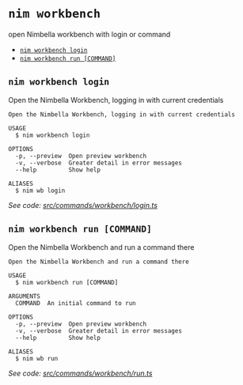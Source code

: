 `nim workbench`
===============

open Nimbella workbench with login or command

* [`nim workbench login`](#nim-workbench-login)
* [`nim workbench run [COMMAND]`](#nim-workbench-run-command)

## `nim workbench login`

Open the Nimbella Workbench, logging in with current credentials

```
Open the Nimbella Workbench, logging in with current credentials

USAGE
  $ nim workbench login

OPTIONS
  -p, --preview  Open preview workbench
  -v, --verbose  Greater detail in error messages
  --help         Show help

ALIASES
  $ nim wb login
```

_See code: [src/commands/workbench/login.ts](https://github.com/nimbella/nimbella-cli/blob/v1.13.0/src/commands/workbench/login.ts)_

## `nim workbench run [COMMAND]`

Open the Nimbella Workbench and run a command there

```
Open the Nimbella Workbench and run a command there

USAGE
  $ nim workbench run [COMMAND]

ARGUMENTS
  COMMAND  An initial command to run

OPTIONS
  -p, --preview  Open preview workbench
  -v, --verbose  Greater detail in error messages
  --help         Show help

ALIASES
  $ nim wb run
```

_See code: [src/commands/workbench/run.ts](https://github.com/nimbella/nimbella-cli/blob/v1.13.0/src/commands/workbench/run.ts)_
